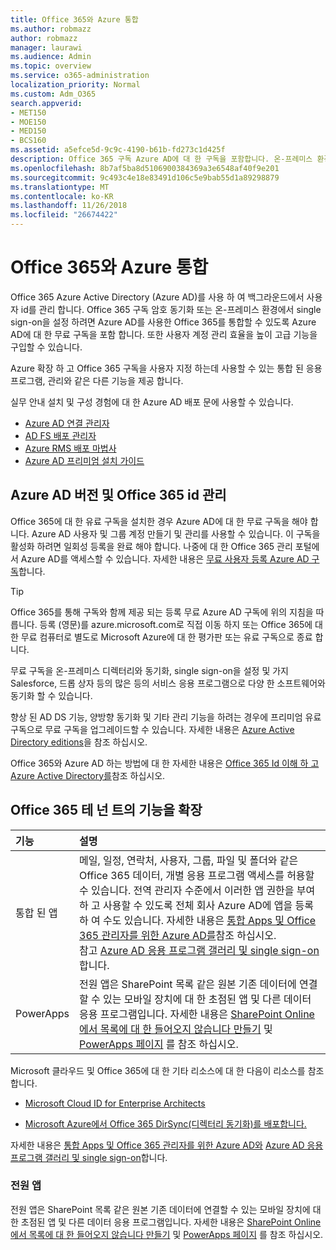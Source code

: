 ```yaml
---
title: Office 365와 Azure 통합
ms.author: robmazz
author: robmazz
manager: laurawi
ms.audience: Admin
ms.topic: overview
ms.service: o365-administration
localization_priority: Normal
ms.custom: Adm_O365
search.appverid:
- MET150
- MOE150
- MED150
- BCS160
ms.assetid: a5efce5d-9c9c-4190-b61b-fd273c1d425f
description: Office 365 구독 Azure AD에 대 한 구독을 포함합니다. 온-프레미스 환경 암호 동기화 또는 single sign-on을 사용할 경우 Azure AD와 Office 365를 통합 합니다.
ms.openlocfilehash: 8b7af5ba8d5106900384369a3e6548af40f9e201
ms.sourcegitcommit: 9c493c4e18e83491d106c5e9bab55d1a89298879
ms.translationtype: MT
ms.contentlocale: ko-KR
ms.lasthandoff: 11/26/2018
ms.locfileid: "26674422"
---
```

# <a name="azure-integration-with-office-365"></a>Office 365와 Azure 통합

Office 365 Azure Active Directory (Azure AD)를 사용 하 여 백그라운드에서 사용자 id를 관리 합니다. Office 365 구독 암호 동기화 또는 온-프레미스 환경에서 single sign-on을 설정 하려면 Azure AD를 사용한 Office 365를 통합할 수 있도록 Azure AD에 대 한 무료 구독을 포함 합니다. 또한 사용자 계정 관리 효율을 높이 고급 기능을 구입할 수 있습니다.
  
Azure 확장 하 고 Office 365 구독을 사용자 지정 하는데 사용할 수 있는 통합 된 응용 프로그램, 관리와 같은 다른 기능을 제공 합니다.
  
실무 안내 설치 및 구성 경험에 대 한 Azure AD 배포 문에 사용할 수 있습니다.
 - [Azure AD 연결 관리자](https://aka.ms/aadconnectpwsync)
 - [AD FS 배포 관리자](https://aka.ms/adfsguidance)
 - [Azure RMS 배포 마법사](https://aka.ms/azuremsguidance)
 - [Azure AD 프리미엄 설치 가이드](https://aka.ms/aadpguidance)
  
## <a name="azure-ad-editions-and-office-365-identity-management"></a>Azure AD 버전 및 Office 365 id 관리

Office 365에 대 한 유료 구독을 설치한 경우 Azure AD에 대 한 무료 구독을 해야 합니다. Azure AD 사용자 및 그룹 계정 만들기 및 관리를 사용할 수 있습니다. 이 구독을 활성화 하려면 일회성 등록을 완료 해야 합니다. 나중에 대 한 Office 365 관리 포털에서 Azure AD를 액세스할 수 있습니다. 자세한 내용은 [무료 사용자 등록 Azure AD 구독](https://go.microsoft.com/fwlink/p/?LinkId=617127)합니다. 
  
> [!TIP]
> Office 365를 통해 구독와 함께 제공 되는 등록 무료 Azure AD 구독에 위의 지침을 따릅니다. 등록 (영문)를 azure.microsoft.com로 직접 이동 하지 또는 Office 365에 대 한 무료 컴퓨터로 별도로 Microsoft Azure에 대 한 평가판 또는 유료 구독으로 종료 합니다. 
  
무료 구독을 온-프레미스 디렉터리와 동기화, single sign-on을 설정 및 가지 Salesforce, 드롭 상자 등의 많은 등의 서비스 응용 프로그램으로 다양 한 소프트웨어와 동기화 할 수 있습니다.
  
향상 된 AD DS 기능, 양방향 동기화 및 기타 관리 기능을 하려는 경우에 프리미엄 유료 구독으로 무료 구독을 업그레이드할 수 있습니다. 자세한 내용은 [Azure Active Directory editions](https://docs.microsoft.com/azure/active-directory/fundamentals/active-directory-whatis)을 참조 하십시오.
  
Office 365와 Azure AD 하는 방법에 대 한 자세한 내용은 [Office 365 Id 이해 하 고 Azure Active Directory를](https://support.office.com/article/06a189e7-5ec6-4af2-94bf-a22ea225a7a9)참조 하십시오.
  
## <a name="extend-the-capabilities-of-your-office-365-tenant"></a>Office 365 테 넌 트의 기능을 확장

|**기능**|**설명**|
|:-----|:-----|
|통합 된 앱  <br/> |메일, 일정, 연락처, 사용자, 그룹, 파일 및 폴더와 같은 Office 365 데이터, 개별 응용 프로그램 액세스를 허용할 수 있습니다. 전역 관리자 수준에서 이러한 앱 권한을 부여 하 고 사용할 수 있도록 전체 회사 Azure AD에 앱을 등록 하 여 수도 있습니다. 자세한 내용은 [통합 Apps 및 Office 365 관리자를 위한 Azure AD를](https://support.office.com/article/cb2250e3-451e-416f-bf4e-363549652c2a)참조 하십시오.<br/> 참고 [Azure AD 응용 프로그램 갤러리 및 single sign-on](https://go.microsoft.com/fwlink/p/?LinkId=698604)합니다.  <br/> |
|PowerApps  <br/> | 전원 앱은 SharePoint 목록 같은 원본 기존 데이터에 연결할 수 있는 모바일 장치에 대 한 초점된 앱 및 다른 데이터 응용 프로그램입니다. 자세한 내용은 [SharePoint Online에서 목록에 대 한 들어오지 않습니다 만들기](https://support.office.com/article/9338b2d2-67ac-4b81-8e67-97da27e5e9ab) 및 [PowerApps 페이지](https://powerapps.microsoft.com/) 를 참조 하십시오.<br/> |
   
Microsoft 클라우드 및 Office 365에 대 한 기타 리소스에 대 한 다음이 리소스를 참조 합니다.
  
- [Microsoft Cloud ID for Enterprise Architects](https://go.microsoft.com/fwlink/p/?LinkId=524586)
    
- [Microsoft Azure에서 Office 365 DirSync(디렉터리 동기화)를 배포합니다.](https://go.microsoft.com/fwlink/p/?LinkId=517887)
    

자세한 내용은 [통합 Apps 및 Office 365 관리자를 위한 Azure AD와](integrated-apps-and-azure-ads.md) [Azure AD 응용 프로그램 갤러리 및 single sign-on](https://docs.microsoft.com/azure/active-directory/manage-apps/what-is-single-sign-on)합니다.

### <a name="power-apps"></a>전원 앱
전원 앱은 SharePoint 목록 같은 원본 기존 데이터에 연결할 수 있는 모바일 장치에 대 한 초점된 앱 및 다른 데이터 응용 프로그램입니다. 자세한 내용은 [SharePoint Online에서 목록에 대 한 들어오지 않습니다 만들기](https://support.office.com/article/9338b2d2-67ac-4b81-8e67-97da27e5e9ab) 및 [PowerApps 페이지](https://powerapps.microsoft.com/) 를 참조 하십시오.
